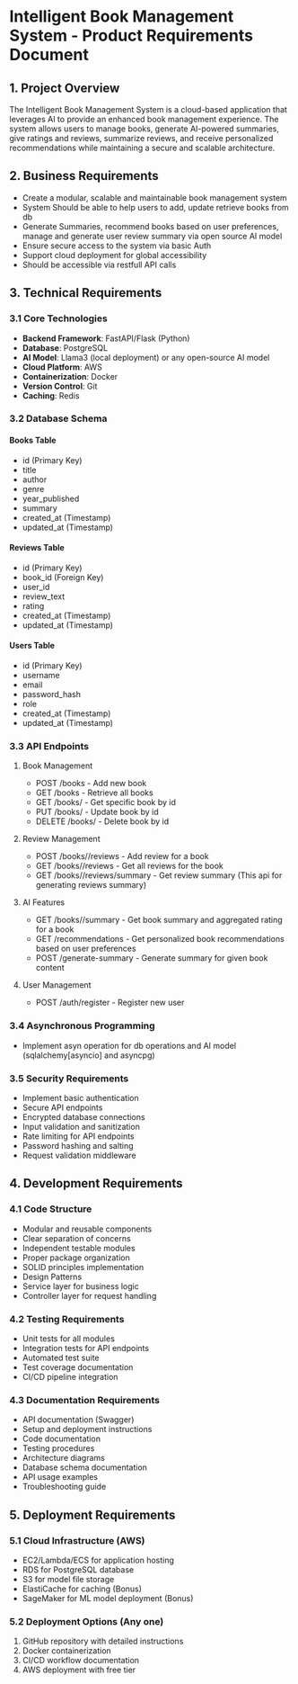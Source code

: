# Intelligent Book Management System - Product Requirements Document

## 1. Project Overview
The Intelligent Book Management System is a cloud-based application that leverages AI to provide an enhanced book management experience. The system allows users to manage books, generate AI-powered summaries, give ratings and reviews, summarize reviews, and receive personalized recommendations while maintaining a secure and scalable architecture.

## 2. Business Requirements
- Create a modular, scalable and maintainable book management system
- System Should be able to help users to add, update retrieve books from db
- Generate Summaries, recommend books based on user preferences, manage and generate user review summary via open source AI model
- Ensure secure access to the system via basic Auth
- Support cloud deployment for global accessibility
- Should be accessible via restfull API calls

## 3. Technical Requirements

### 3.1 Core Technologies
- **Backend Framework**: FastAPI/Flask (Python)
- **Database**: PostgreSQL
- **AI Model**: Llama3 (local deployment) or any open-source AI model
- **Cloud Platform**: AWS
- **Containerization**: Docker
- **Version Control**: Git
- **Caching**: Redis

### 3.2 Database Schema
#### Books Table
- id (Primary Key)
- title
- author
- genre
- year_published
- summary
- created_at (Timestamp)
- updated_at (Timestamp)

#### Reviews Table
- id (Primary Key)
- book_id (Foreign Key)
- user_id
- review_text
- rating
- created_at (Timestamp)
- updated_at (Timestamp)

#### Users Table
- id (Primary Key)
- username
- email
- password_hash
- role
- created_at (Timestamp)
- updated_at (Timestamp)

### 3.3 API Endpoints
1. Book Management
   - POST /books - Add new book
   - GET /books - Retrieve all books
   - GET /books/<id> - Get specific book by id
   - PUT /books/<id> - Update book by id
   - DELETE /books/<id> - Delete book by id

2. Review Management
   - POST /books/<id>/reviews - Add review for a book
   - GET /books/<id>/reviews - Get all reviews for the book
   - GET /books/<id>/reviews/summary - Get review summary (This api for generating reviews summary)

3. AI Features
   - GET /books/<id>/summary - Get book summary and aggregated rating for a book
   - GET /recommendations - Get personalized book recommendations based on user preferences
   - POST /generate-summary - Generate summary for given book content
   

4. User Management
   - POST /auth/register - Register new user
   

### 3.4 Asynchronous Programming
- Implement asyn operation for db operations and AI model (sqlalchemy[asyncio] and asyncpg)

### 3.5 Security Requirements
- Implement basic authentication
- Secure API endpoints
- Encrypted database connections
- Input validation and sanitization
- Rate limiting for API endpoints
- Password hashing and salting
- Request validation middleware

## 4. Development Requirements

### 4.1 Code Structure
- Modular and reusable components
- Clear separation of concerns
- Independent testable modules
- Proper package organization
- SOLID principles implementation
- Design Patterns
- Service layer for business logic
- Controller layer for request handling

### 4.2 Testing Requirements
- Unit tests for all modules
- Integration tests for API endpoints
- Automated test suite
- Test coverage documentation
- CI/CD pipeline integration

### 4.3 Documentation Requirements
- API documentation (Swagger)
- Setup and deployment instructions
- Code documentation
- Testing procedures
- Architecture diagrams
- Database schema documentation
- API usage examples
- Troubleshooting guide

## 5. Deployment Requirements

### 5.1 Cloud Infrastructure (AWS)
- EC2/Lambda/ECS for application hosting
- RDS for PostgreSQL database
- S3 for model file storage
- ElastiCache for caching (Bonus)
- SageMaker for ML model deployment (Bonus)

### 5.2 Deployment Options (Any one)
1. GitHub repository with detailed instructions
2. Docker containerization
3. CI/CD workflow documentation
4. AWS deployment with free tier
